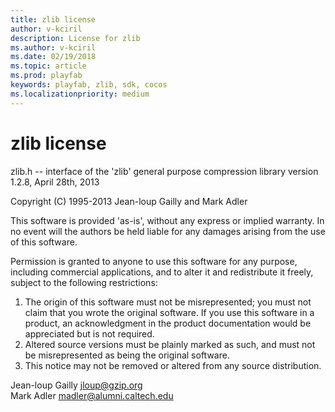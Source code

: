 ```yaml
---
title: zlib license
author: v-kciril
description: License for zlib
ms.author: v-kciril
ms.date: 02/19/2018
ms.topic: article
ms.prod: playfab
keywords: playfab, zlib, sdk, cocos
ms.localizationpriority: medium
---
```


# zlib license

zlib.h -- interface of the 'zlib' general purpose compression library version 1.2.8, April 28th, 2013

Copyright (C) 1995-2013 Jean-loup Gailly and Mark Adler

This software is provided 'as-is', without any express or implied warranty. In no event will the authors be held liable for any damages arising from the use of this software. 

Permission is granted to anyone to use this software for any purpose, including commercial applications, and to alter it and redistribute it freely, subject to the following restrictions: 

1. The origin of this software must not be misrepresented; you must not claim that you wrote the original software. If you use this software in a product, an acknowledgment in the product documentation would be appreciated but is not required.
2. Altered source versions must be plainly marked as such, and must not be misrepresented as being the original software. 
3. This notice may not be removed or altered from any source distribution. 

Jean-loup Gailly     jloup@gzip.org  
Mark Adler           madler@alumni.caltech.edu
